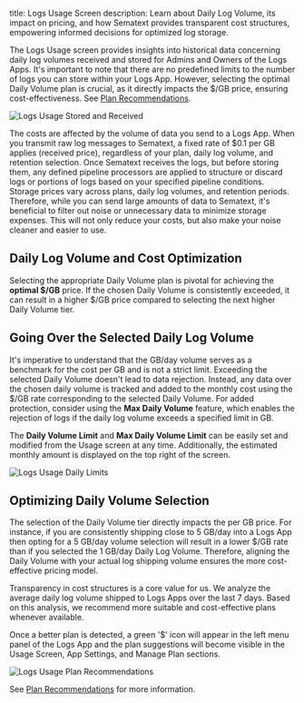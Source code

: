 title: Logs Usage Screen
description: Learn about Daily Log Volume, its impact on pricing, and how Sematext provides transparent cost structures, empowering informed decisions for optimized log storage.

The Logs Usage screen provides insights into historical data concerning daily log volumes received and stored for Admins and Owners of the Logs Apps. It's important to note that there are no predefined limits to the number of logs you can store within your Logs App. However, selecting the optimal Daily Volume plan is crucial, as it directly impacts the $/GB price, ensuring cost-effectiveness. See [Plan Recommendations](/docs/logs/plan-recommendations).

![Logs Usage Stored and Received](/docs/images/logs/logs-usage-stored-received.png)

The costs are affected by the volume of data you send to a Logs App. When you transmit raw log messages to Sematext, a fixed rate of $0.1 per GB applies (received price), regardless of your plan, daily log volume, and retention selection. Once Sematext receives the logs, but before storing them, any defined pipeline processors are applied to structure or discard logs or portions of logs based on your specified pipeline conditions. Storage prices vary across plans, daily log volumes, and retention periods. Therefore, while you can send large amounts of data to Sematext, it's beneficial to filter out noise or unnecessary data to minimize storage expenses. This will not only reduce your costs, but also make your noise cleaner and easier to use.

## Daily Log Volume and Cost Optimization
Selecting the appropriate Daily Volume plan is pivotal for achieving the **optimal $/GB** price. If the chosen Daily Volume is consistently exceeded, it can result in a higher $/GB price compared to selecting the next higher Daily Volume tier.

## Going Over the Selected Daily Log Volume

It's imperative to understand that the GB/day volume serves as a benchmark for the cost per GB and is not a strict limit. Exceeding the selected Daily Volume doesn't lead to data rejection.
Instead, any data over the chosen daily volume is tracked and added to the monthly cost using the $/GB rate corresponding to the selected Daily Volume. For added protection, consider using the **Max Daily Volume** feature, which enables the rejection of logs if the daily log volume exceeds a specified limit in GB.

The **Daily Volume Limit** and **Max Daily Volume Limit** can be easily set and modified from the Usage screen at any time. Additionally, the estimated monthly amount is displayed on the top right of the screen.

![Logs Usage Daily Limits](/docs/images/logs/logs-usage-dlv.png)

## Optimizing Daily Volume Selection

The selection of the Daily Volume tier directly impacts the per GB price. For instance, if you are consistently shipping close to 5 GB/day into a Logs App then opting for a 5 GB/day volume selection will result in a lower $/GB rate than if you selected the 1 GB/day Daily Log Volume. Therefore, aligning the Daily Volume with your actual log shipping volume ensures the more cost-effective pricing model. 

Transparency in cost structures is a core value for us.  We analyze the average daily log volume shipped to Logs Apps over the last 7 days. Based on this analysis, we recommend more suitable and cost-effective plans whenever available. 

Once a better plan is detected, a green '$' icon will appear in the left menu panel of the Logs App and the plan suggestions will become visible in the Usage Screen, App Settings, and Manage Plan sections.

![Logs Usage Plan Recommendations](/docs/images/logs/logs-usage-plan-recommendations.png)


See [Plan Recommendations](/docs/logs/plan-recommendations) for more information.
